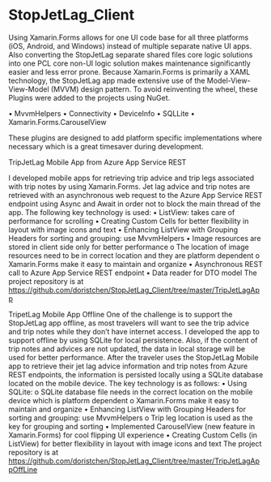 # StopJetLag_Client

Using Xamarin.Forms allows for one UI code base for all three platforms (iOS, Android, and Windows) instead of multiple separate native UI apps. Also converting the StopJetLag separate shared files core logic solutions into one PCL core non-UI logic solution makes maintenance significantly easier and less error prone. Because Xamarin.Forms is primarily a XAML technology, the StopJetLag app made extensive use of the Model-View-View-Model (MVVM) design pattern. To avoid reinventing the wheel, these Plugins were added to the projects using NuGet.

•	MvvmHelpers
•	Connectivity
•	DeviceInfo
•	SQLLite
•	Xamarin.Forms.CarouselView

These plugins are designed to add platform specific implementations where necessary which is a great timesaver during development.

TripJetLag Mobile App from Azure App Service REST

I developed mobile apps for retrieving trip advice and trip legs associated with trip notes by using Xamarin.Forms. Jet lag advice and trip notes are retrieved with an asynchronous web request to the Azure App Service REST endpoint using Async and Await in order not to block the main thread of the app.  The following key technology is used:
•	ListView: takes care of performance for scrolling
•	Creating Custom Cells for better flexibility in layout with image icons and text
•	Enhancing ListView with Grouping Headers for sorting and grouping: use MvvmHelpers
•	Image resources are stored in client side only for better performance
o	The location of image resources need to be in correct location and they are platform dependent
o	Xamarin.Forms make it easy to maintain and organize
•	Asynchronous REST call to Azure App Service REST endpoint
•	Data reader for DTO model
The project repository is at
https://github.com/doristchen/StopJetLag_Client/tree/master/TripJetLagApp

TripetLag Mobile App Offline
One of the challenge is to support the StopJetLag app offline, as most travelers will want to see the trip advice and trip notes while they don’t have internet access.  I developed the app to support offline by using SQLite for local persistence.  Also, if the content of trip notes and advices are not updated, the data in local storage will be used for better performance. After the traveler uses the StopJetLag Mobile app to retrieve their jet lag advice information and trip notes from Azure REST endpoints, the information is persisted locally using a SQLite database located on the mobile device.  The key technology is as follows:
•	Using SQLite:
o	SQLite database file needs in the correct location on the mobile device which is platform dependent
o	Xamarin.Forms make it easy to maintain and organize
•	Enhancing ListView with Grouping Headers for sorting and grouping: use MvvmHelpers
o	Trip leg location is used as the key for grouping and sorting
•	Implemented CarouselView (new feature in Xamarin.Forms)  for cool flipping UI experience
•	Creating Custom Cells (in ListView) for better flexibility in layout with image icons and text
 The project repository is at
https://github.com/doristchen/StopJetLag_Client/tree/master/TripJetLagAppOffLine 
